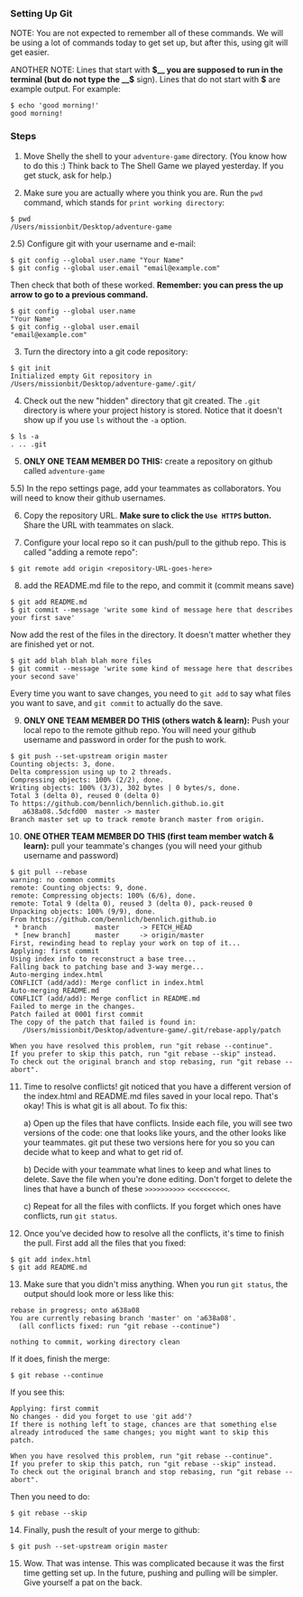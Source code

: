 ### Setting Up Git
NOTE: You are not expected to remember all of these commands. We will be using a lot of commands today to get set up, but after this, using git will get easier.

ANOTHER NOTE: Lines that start with __$__ you are supposed to run in the terminal (but do not type the __$__ sign). Lines that do not start with __$__ are example output. For example:
```
$ echo 'good morning!'
good morning!
```

### Steps

1) Move Shelly the shell to your `adventure-game` directory. (You know how to do this :) Think back to The Shell Game we played yesterday. If you get stuck, ask for help.)

2) Make sure you are actually where you think you are. Run the `pwd` command, which stands for `print working directory`:
```
$ pwd
/Users/missionbit/Desktop/adventure-game
```

2.5) Configure git with your username and e-mail:
```
$ git config --global user.name "Your Name"
$ git config --global user.email "email@example.com"
```
Then check that both of these worked. __Remember: you can press the up arrow to go to a previous command.__
```
$ git config --global user.name
"Your Name"
$ git config --global user.email
"email@example.com"
```

3) Turn the directory into a git code repository:
```
$ git init
Initialized empty Git repository in /Users/missionbit/Desktop/adventure-game/.git/
```
4) Check out the new "hidden" directory that git created. The `.git` directory is where your project history is stored. Notice that it doesn't show up if you use `ls` without the `-a` option.
```
$ ls -a
. .. .git
```

5) __ONLY ONE TEAM MEMBER DO THIS:__ create a repository on github called `adventure-game`

5.5) In the repo settings page, add your teammates as collaborators. You will need to know their github usernames.

6) Copy the repository URL. __Make sure to click the `Use HTTPS` button.__ Share the URL with teammates on slack.

7) Configure your local repo so it can push/pull to the github repo. This is called "adding a remote repo":
```
$ git remote add origin <repository-URL-goes-here>
```

8) add the README.md file to the repo, and commit it (commit means save)
```
$ git add README.md
$ git commit --message 'write some kind of message here that describes your first save'
```
Now add the rest of the files in the directory. It doesn't matter whether they are finished yet or not.
```
$ git add blah blah blah more files
$ git commit --message 'write some kind of message here that describes your second save'
```
Every time you want to save changes, you need to `git add` to say what files you want to save, and `git commit` to actually do the save.

9) __ONLY ONE TEAM MEMBER DO THIS (others watch & learn):__ Push your local repo to the remote github repo. You will need your github username and password in order for the push to work.
```
$ git push --set-upstream origin master
Counting objects: 3, done.
Delta compression using up to 2 threads.
Compressing objects: 100% (2/2), done.
Writing objects: 100% (3/3), 302 bytes | 0 bytes/s, done.
Total 3 (delta 0), reused 0 (delta 0)
To https://github.com/bennlich/bennlich.github.io.git
   a638a08..5dcfd00  master -> master
Branch master set up to track remote branch master from origin.
```

10) __ONE OTHER TEAM MEMBER DO THIS (first team member watch & learn):__ pull your teammate's changes (you will need your github username and password)
```
$ git pull --rebase
warning: no common commits
remote: Counting objects: 9, done.
remote: Compressing objects: 100% (6/6), done.
remote: Total 9 (delta 0), reused 3 (delta 0), pack-reused 0
Unpacking objects: 100% (9/9), done.
From https://github.com/bennlich/bennlich.github.io
 * branch            master     -> FETCH_HEAD
 * [new branch]      master     -> origin/master
First, rewinding head to replay your work on top of it...
Applying: first commit
Using index info to reconstruct a base tree...
Falling back to patching base and 3-way merge...
Auto-merging index.html
CONFLICT (add/add): Merge conflict in index.html
Auto-merging README.md
CONFLICT (add/add): Merge conflict in README.md
Failed to merge in the changes.
Patch failed at 0001 first commit
The copy of the patch that failed is found in:
   /Users/missionbit/Desktop/adventure-game/.git/rebase-apply/patch

When you have resolved this problem, run "git rebase --continue".
If you prefer to skip this patch, run "git rebase --skip" instead.
To check out the original branch and stop rebasing, run "git rebase --abort".

```

11) Time to resolve conflicts! git noticed that you have a different version of the index.html and README.md files saved in your local repo. That's okay! This is what git is all about. To fix this:
    
    a) Open up the files that have conflicts. Inside each file, you will see two versions of the code: one that looks like yours, and the other looks like your teammates. git put these two versions here for you so you can decide what to keep and what to get rid of.
    
    b) Decide with your teammate what lines to keep and what lines to delete. Save the file when you're done editing. Don't forget to delete the lines that have a bunch of these `>>>>>>>>>>` `<<<<<<<<<<`.
    
    c) Repeat for all the files with conflicts. If you forget which ones have conflicts, run `git status`.

12) Once you've decided how to resolve all the conflicts, it's time to finish the pull. First add all the files that you fixed:
```
$ git add index.html
$ git add README.md
```

13) Make sure that you didn't miss anything. When you run `git status`, the output should look more or less like this:
```
rebase in progress; onto a638a08
You are currently rebasing branch 'master' on 'a638a08'.
  (all conflicts fixed: run "git rebase --continue")

nothing to commit, working directory clean
```
If it does, finish the merge:
```
$ git rebase --continue
```
If you see this:
```
Applying: first commit
No changes - did you forget to use 'git add'?
If there is nothing left to stage, chances are that something else
already introduced the same changes; you might want to skip this patch.

When you have resolved this problem, run "git rebase --continue".
If you prefer to skip this patch, run "git rebase --skip" instead.
To check out the original branch and stop rebasing, run "git rebase --abort".
```
Then you need to do:
```
$ git rebase --skip
```

14) Finally, push the result of your merge to github:
```
$ git push --set-upstream origin master
```

15) Wow. That was intense. This was complicated because it was the first time getting set up. In the future, pushing and pulling will be simpler. Give yourself a pat on the back.

